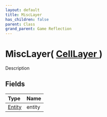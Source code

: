 ```yaml
---
layout: default
title: MiscLayer
has_children: false
parent: Class
grand_parent: Game Reflection
---
```

# MiscLayer( [ CellLayer ](/riftbreaker-wiki/docs/game-reflection/classes/cell_layer/) )
Description 

## Fields

| Type | Name |
|:----------|:--------------|
| [Entity](/riftbreaker-wiki/docs/game-reflection/classes/entity/) | entity |

